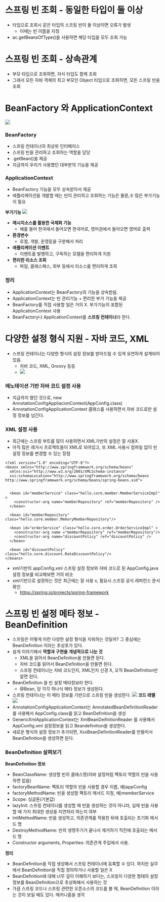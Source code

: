 # 스프링 빈 조회 - 동일한 타입이 둘 이상
- 타입으로 조회시 같은 타입의 스프링 빈이 둘 이상이면 오류가 발생
  - 이때는 빈 이름을 지정
- ac.getBeansOfType()을 사용하면 해당 타입을 모두 조회 가능

# 스프링 빈 조회 - 상속관계
- 부모 타입으로 조회하면, 자식 타입도 함께 조회
- 그래서 모든 자바 객체의 최고 부모인 Object 타입으로 조회하면, 모든 스프링 빈을 조회

# BeanFactory 와 ApplicationContext
![](../../../Downloads/KakaoTalk_Photo_2022-09-18-18-55-39.png)
### BeanFactory
- 스프링 컨테이너의 최상위 인터페이스
- 스프링 빈을 관리하고 조회하는 역할을 담당
- .getBean()을 제공
- 지금까지 우리가 사용했던 대부분의 기능을 제공

### ApplicationContext
- BeanFactory 기능을 모두 상속받아서 제공
- 애플리케이션을 개발할 때는 빈이 관리하고 조회하는 기능은 물론,수 많은 부가기능이 필요

**부가기능**
![](../../../Downloads/KakaoTalk_Photo_2022-09-18-18-58-13.png)
- **메시지소스를 활용한 국제화 기능**
  - 예를 들어 한국에서 들어오면 한국어로, 영어권에서 들어오면 영어로 출력
- **환경변수**
  - 로컬, 개발, 운영등을 구분해서 처리
- **애플리케이션 이벤트**
  - 이벤트를 발행하고, 구독하는 모델을 편리하게 지원
- **편리한 리소스 조회**
  - 파일, 클래스패스, 외부 등에서 리소스를 편리하게 조회

### 정리
- ApplicationContext는 BeanFactory의 기능을 상속받음.
- ApplicationContext는 빈 관리기능 + 편리한 부가 기능을 제공
- BeanFactory를 직접 사용할 일은 거의 X. 부가기능이 포함된 ApplicationContext 사용
- BeanFactory나 ApplicationContext를 **스프링 컨테이너**라 한다.

# 다양한 설정 형식 지원 - 자바 코드, XML
- 스프링 컨테이너는 다양한 형식의 설정 정보를 받아드릴 수 있게 유연하게 설계되어 있음.
  - 자바 코드, XML, Groovy 등등
  - ![](../../../Downloads/KakaoTalk_Photo_2022-09-18-19-06-36.png)

### 애노테이션 기반 자바 코드 설정 사용
- 지금까지 했던 것으로, new AnnotationConfigAppliacionContext(AppConfig.class)
- AnnotationConfigApplicationContext 클래스를 사용하면서 자바 코드로만 설정 정보를 넘긴다.

### XML 설정 사용
- 최근에는 스프링 부트를 많이 사용하면서 XML기반의 설정은 잘 사용X.
- 아직 많은 레거시 프로젝트들이 XML로 되어있고, 또 XML 사용시 컴파일 없이 빈 설정 정보를 변경할 수 있는 장점
```
<?xml version="1.0" encoding="UTF-8"?>
<beans xmlns="http://www.springframework.org/schema/beans"
  xmlns:xsi="http://www.w3.org/2001/XMLSchema-instance"
  xsi:schemaLocation="http://www.springframework.org/schema/beans http://www.springframework.org/schema/beans/spring-beans.xsd">


  <bean id="memberService" class="hello.core.member.MemberServiceImpl" >
    <constructor-arg name="memberRepository" ref="memberRepository" />
  </bean>

  <bean id="memberRepository" class="hello.core.member.MemoryMemberRepository"/>
  
  <bean id="orderService" class="hello.core.order.OrderServiceImpl" >
    <constructor-arg name ="memberRepository" ref="memberRepository"/>
    <constructor-arg name="discountPolicy" ref="discountPolicy" />
  </bean>
  
  <bean id="discountPolicy" class="hello.core.discount.RateDiscountPolicy"/>
</beans>
```
- xml기반의 appConfig.xml 스프링 설정 정보와 자바 코드로 된 AppConfig.java 설정 정보를 비교해보면 거의 비슷
- xml기반으로 설정하는 것은 최근에는 잘 사용 x, 필요시 스프링 공식 레퍼런스 문서 확인
  - https://spring.io/projects/spring-framework

# 스프링 빈 설정 메타 정보 - BeanDefinition
- 스프링은 어떻게 이런 다양한 설정 형식을 지워하는 것일까? 그 중심에는 BeanDefinition 이라는 추상호가 있다.
- 쉽게 이야기해서 **역할과 구현을 개념적으로 나눈 것**
  - XML을 읽어서 BeanDefinition을 만들면 된다.
  - 자바 코드를 읽어서 BeanDefinition을 만들면 된다.
  - 스프링 컨테이너는 자바 코드인지, XML인지 신경 X, 오직 BeanDefinition만 알면 된다.
- BeanDefinition 을 빈 설정 메타정보라 한다.
  - @Bean, <Bean> 당 각각 하나식 메타 정보가 생성된다.
- 스프링 컨테이너는 이 메타 정보를 기반으로 스프링 빈을 생성한다.
![](../../../Downloads/KakaoTalk_Photo_2022-09-18-19-18-57.png)
**코드 레벨**
![](../../../Downloads/KakaoTalk_Photo_2022-09-18-19-18-59.png)
- AnnotationConfigApplicationContext는 AnnotatedBeanDefinitionReader 를 사용해서
AppConfig.class를 읽고 BeanDefinition을 생성
- GenericXmlApplicationContext는 XmlBeanDeifnitionReader 를 사용해서
AppConfig.xml 설정정보을 읽고 Beandefinition을 생성한다.
- 새로운 형식의 설정 정보가 추가되면, XxxBeanDefinitionReader를 만들어서 BeanDefinition을 생성하면 된다.

### BeanDefinition 살펴보기
**BeanDefinition 정보**
- BeanClassName: 생성할 빈의 클래스명(자바 설정처럼 팩토리 역할의 빈을 사용하면 없음)
- factoryBeanName: 팩토리 역할의 빈을 사용할 경우 이름, 예)appConfig
- factoryMethodName: 빈을 생성할 팩토리 메서드 지정, 예)memberService
- Scope: 싱글톤(기본값)
- lazyInit: 스프링 컨테이너를 생성할 때 빈을 생성하는 것이 아니라, 실제 빈을 사용할 때 가지 최대한 생성을 지연처리 하는지 여부
- InitMethodName: 빈을 생성하고, 의존관계를 적용한 뒤에 호출되는 초기화 메서드 명
- DestroyMethodName: 빈의 생명주기가 끝나서 제거하기 직전에 호출되는 메서드 명
- Constructor arguments, Properties: 의존관계 주입에서 사용.

**정리**
- BeanDefinition을 직접 생성해서 스프링 컨테이너에 등록할 수 있다.
하지만 실무에서 BeanDefinition을 직접 정의하거나 사용할 일은 X
- BeanDefinition에 대해 너무 깊이 이해하기 보다는, 스프링이 다양한 형태의 설정 정보를 BeanDefinition으로 추상화해서 사용하는 것
- 가끔 스프링 코드나 스프링 관련한 오픈소스의 코드를 볼 때, BeanDefinition 이라는 것이 보일 때도 있다. 메커니즘을 생각
